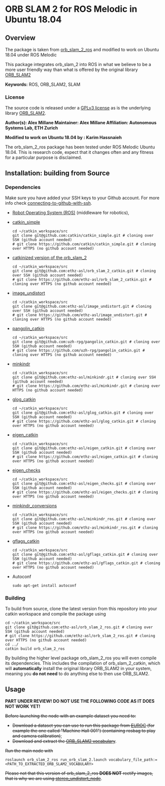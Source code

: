 # ORB SLAM 2  for ROS Melodic in Ubuntu 18.04

## Overview
The package is taken from [orb_slam_2_ros](https://github.com/ethz-asl/orb_slam_2_ros) and modified to work on Ubuntu 18.04 under ROS Melodic

This package integrates orb_slam_2 into ROS in what we believe to be a more user friendly way than what is offered by the original library [ORB_SLAM2](https://github.com/raulmur/ORB_SLAM2)

**Keywords:** ROS, ORB_SLAM2, SLAM

### License

The source code is released under a [GPLv3 license](https://github.com/raulmur/ORB_SLAM2/blob/master/License-gpl.txt) as is the underlying library [ORB_SLAM2](https://github.com/raulmur/ORB_SLAM2).

**Author(s): Alex Millane
Maintainer: Alex Millane
Affiliation: Autonomous Systems Lab, ETH Zurich**

**Modified to work on Ubuntu 18.04 by : Karim Hassnaieh**

The orb_slam_2_ros package has been tested under  ROS Melodic Ubuntu 18.04. This is research code, expect that it changes often and any fitness for a particular purpose is disclaimed.


## Installation: building from Source

### Dependencies
Make sure you have added your SSH keys to your Github account. For more info check [connecting-to-github-with-ssh](https://help.github.com/articles/connecting-to-github-with-ssh/).

- [Robot Operating System (ROS)](http://wiki.ros.org) (middleware for robotics),
- [catkin_simple](https://github.com/catkin/catkin_simple)
	```
	cd ~/catkin_workspace/src
	git clone git@github.com:catkin/catkin_simple.git # cloning over SSH (github account needed)
	# git clone https://github.com/catkin/catkin_simple.git # cloning over HTTPS (no github account needed)
	```
- [catkinized version of the orb_slam_2](https://github.com/ethz-asl/orb_slam_2_catkin)
	```
	cd ~/catkin_workspace/src
	git clone git@github.com:ethz-asl/orb_slam_2_catkin.git # cloning over SSH (github account needed)
	# git clone https://github.com/ethz-asl/orb_slam_2_catkin.git # cloning over HTTPS (no github account needed)
	```
- [image_undistort](https://github.com/ethz-asl/image_undistort)
	```
	cd ~/catkin_workspace/src
	git clone git@github.com:ethz-asl/image_undistort.git # cloning over SSH (github account needed)
	# git clone https://github.com/ethz-asl/image_undistort.git # cloning over HTTPS (no github account needed) 
	```
- [pangolin_catkin](https://github.com/ethz-asl/pangolin_catkin)
	```
	cd ~/catkin_workspace/src
	git clone git@github.com:uzh-rpg/pangolin_catkin.git # cloning over SSH (github account needed)
	# git clone https://github.com/uzh-rpg/pangolin_catkin.git # cloning over HTTPS (no github account needed) 
	```
- [minkindr](https://github.com/ethz-asl/minkindr)
	```
	cd ~/catkin_workspace/src
	git clone git@github.com:ethz-asl/minkindr.git # cloning over SSH (github account needed)
	# git clone https://github.com/ethz-asl/minkindr.git # cloning over HTTPS (no github account needed) 
	```
- [glog_catkin](https://github.com/ethz-asl/glog_catkin)
	```
	cd ~/catkin_workspace/src
	git clone git@github.com:ethz-asl/glog_catkin.git # cloning over SSH (github account needed)
	# git clone https://github.com/ethz-asl/glog_catkin.git # cloning over HTTPS (no github account needed) 
	```
- [eigen_catkin](https://github.com/ethz-asl/eigen_catkin)
	```
	cd ~/catkin_workspace/src
	git clone git@github.com:ethz-asl/eigen_catkin.git # cloning over SSH (github account needed)
	# git clone https://github.com/ethz-asl/eigen_catkin.git # cloning over HTTPS (no github account needed) 
	```
- [eigen_checks](https://github.com/ethz-asl/eigen_checks)
	```
	cd ~/catkin_workspace/src
	git clone git@github.com:ethz-asl/eigen_checks.git # cloning over SSH (github account needed)
	# git clone https://github.com/ethz-asl/eigen_checks.git # cloning over HTTPS (no github account needed) 
	```
- [minkindr_conversions](https://github.com/ethz-asl/minkindr_ros)
	```
	cd ~/catkin_workspace/src
	git clone git@github.com:ethz-asl/minkindr_ros.git # cloning over SSH (github account needed)
	# git clone https://github.com/ethz-asl/minkindr_ros.git # cloning over HTTPS (no github account needed) 
	```
- [gflags_catkin](https://github.com/ethz-asl/gflags_catkin)
	```
	cd ~/catkin_workspace/src
	git clone git@github.com:ethz-asl/gflags_catkin.git # cloning over SSH (github account needed)
	# git clone https://github.com/ethz-asl/gflags_catkin.git # cloning over HTTPS (no github account needed) 
	```

- Autoconf
	```
	sudo apt-get install autoconf

	```




### Building

To build from source, clone the latest version from this repository into your catkin workspace and compile the package using

	cd ~/catkin_workspace/src
	git clone git@github.com:ethz-asl/orb_slam_2_ros.git # cloning over SSH (github account needed)
    # git clone https://github.com/ethz-asl/orb_slam_2_ros.git # cloning over HTTPS (no github account needed)
	cd ../
	catkin build orb_slam_2_ros


By building the higher level package orb_slam_2_ros you will even compile its dependencies. This includes the compilation of orb_slam_2_catkin, which will **automatically** install the original library ORB_SLAM2 in your system, meaning you **do not need** to do anything else to then use ORB_SLAM2.

## Usage

**PART UNDER REVIEW! DO NOT USE THE FOLLOWING CODE AS IT DOES NOT WORK YET!**


~~Before launching the node with an example dataset you need to:~~
 - ~~Download a dataset you can use to run this package from [EUROC](https://projects.asl.ethz.ch/datasets/doku.php?id=kmavvisualinertialdatasets) (for example the one called "Machine Hall 001") (containing rosbag to play and camera calibration)~~;
 - ~~Download and extract the [ORB_SLAM2 vocabulary](https://github.com/raulmur/ORB_SLAM2/blob/master/Vocabulary/ORBvoc.txt.tar.gz)~~.

~~Run the main node with~~

    roslaunch orb_slam_2_ros run_orb_slam_2.launch vocabulary_file_path:=<PATH_TO_EXTRACTED_ORB_SLAM2_VOCABULARY>

~~Please not that this version of orb_slam_2_ros **DOES NOT** rectify images, that is why we are using  [stereo_undistort_node](https://github.com/ethz-asl/image_undistort#stereo_undistort_node)~~.
